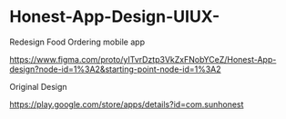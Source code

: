 # Honest-App-Design-UIUX-
Redesign Food Ordering mobile app 

https://www.figma.com/proto/yITvrDztp3VkZxFNobYCeZ/Honest-App-design?node-id=1%3A2&starting-point-node-id=1%3A2

Original Design

https://play.google.com/store/apps/details?id=com.sunhonest
